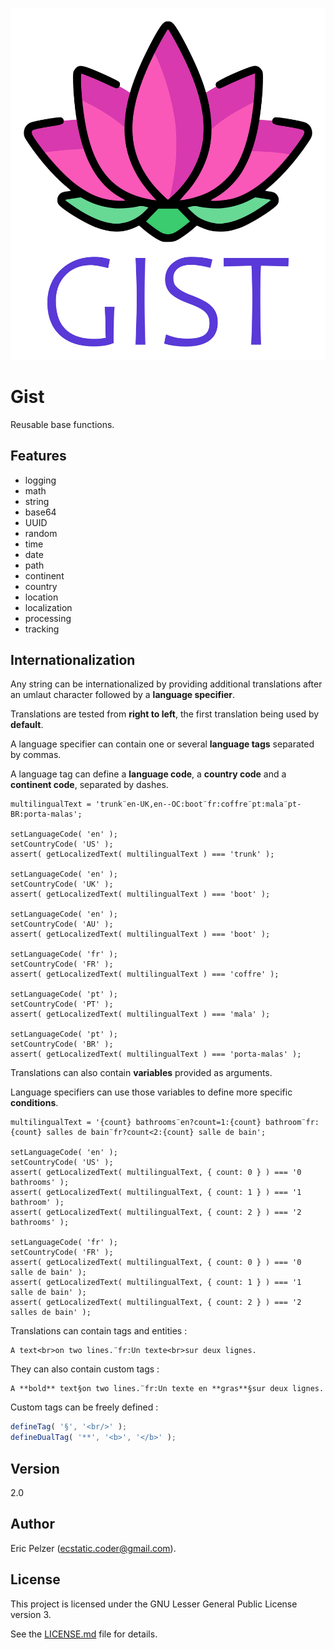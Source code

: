 ![](https://github.com/senselogic/GIST/blob/master/LOGO/gist.png)

# Gist

Reusable base functions.

## Features

*   logging
*   math
*   string
*   base64
*   UUID
*   random
*   time
*   date
*   path
*   continent
*   country
*   location
*   localization
*   processing
*   tracking

## Internationalization

Any string can be internationalized by providing additional translations after an umlaut character followed by a **language specifier**.

Translations are tested from **right to left**, the first translation being used by **default**.

A language specifier can contain one or several **language tags** separated by commas.

A language tag can define a **language code**, a **country code** and a **continent code**, separated by dashes.

```
multilingualText = 'trunk¨en-UK,en--OC:boot¨fr:coffre¨pt:mala¨pt-BR:porta-malas';

setLanguageCode( 'en' );
setCountryCode( 'US' );
assert( getLocalizedText( multilingualText ) === 'trunk' );

setLanguageCode( 'en' );
setCountryCode( 'UK' );
assert( getLocalizedText( multilingualText ) === 'boot' );

setLanguageCode( 'en' );
setCountryCode( 'AU' );
assert( getLocalizedText( multilingualText ) === 'boot' );

setLanguageCode( 'fr' );
setCountryCode( 'FR' );
assert( getLocalizedText( multilingualText ) === 'coffre' );

setLanguageCode( 'pt' );
setCountryCode( 'PT' );
assert( getLocalizedText( multilingualText ) === 'mala' );

setLanguageCode( 'pt' );
setCountryCode( 'BR' );
assert( getLocalizedText( multilingualText ) === 'porta-malas' );
```

Translations can also contain **variables** provided as arguments.

Language specifiers can use those variables to define more specific **conditions**.

```
multilingualText = '{count} bathrooms¨en?count=1:{count} bathroom¨fr:{count} salles de bain¨fr?count<2:{count} salle de bain';

setLanguageCode( 'en' );
setCountryCode( 'US' );
assert( getLocalizedText( multilingualText, { count: 0 } ) === '0 bathrooms' );
assert( getLocalizedText( multilingualText, { count: 1 } ) === '1 bathroom' );
assert( getLocalizedText( multilingualText, { count: 2 } ) === '2 bathrooms' );

setLanguageCode( 'fr' );
setCountryCode( 'FR' );
assert( getLocalizedText( multilingualText, { count: 0 } ) === '0 salle de bain' );
assert( getLocalizedText( multilingualText, { count: 1 } ) === '1 salle de bain' );
assert( getLocalizedText( multilingualText, { count: 2 } ) === '2 salles de bain' );
```

Translations can contain tags and entities :

```
A text<br>on two lines.¨fr:Un texte<br>sur deux lignes.
```

They can also contain custom tags :

```
A **bold** text§on two lines.¨fr:Un texte en **gras**§sur deux lignes.
```

Custom tags can be freely defined :

```javascript
defineTag( '§', '<br/>' );
defineDualTag( '**', '<b>', '</b>' );
```

## Version

2.0

## Author

Eric Pelzer (ecstatic.coder@gmail.com).

## License

This project is licensed under the GNU Lesser General Public License version 3.

See the [LICENSE.md](LICENSE.md) file for details.
